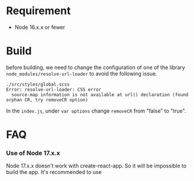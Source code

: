 # Requirement

- Node 16.x.x or fewer

# Build

before building, we need to change the configuration of one of the library 
`node_modules/resolve-url-loader` to avoid the following issue.
````
./src/styles/global.scss
Error: resolve-url-loader: CSS error
  source-map information is not available at url() declaration (found orphan CR, try removeCR option)

````

In the `index.js`, under `var options` change `removeCR` from "false" to "true".

# FAQ

### Use of Node 17.x.x

Node 17.x.x doesn't work with create-react-app. So it will be impossible to build the app.
It's recommended to use 